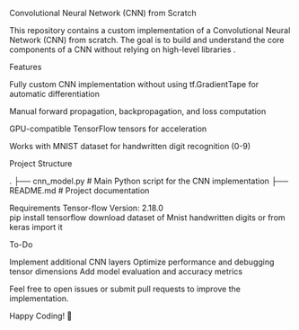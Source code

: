 Convolutional Neural Network (CNN) from Scratch

This repository contains a custom implementation of a Convolutional Neural Network (CNN) from scratch. The goal is to build and understand the core components of a CNN without relying on high-level libraries .

Features

Fully custom CNN implementation without using tf.GradientTape for automatic differentiation

Manual forward propagation, backpropagation, and loss computation

GPU-compatible TensorFlow tensors for acceleration

Works with MNIST dataset for handwritten digit recognition (0-9)

Project Structure

.
├── cnn_model.py      # Main Python script for the CNN implementation
├── README.md         # Project documentation

Requirements
Tensor-flow Version: 2.18.0    
pip install tensorflow
download dataset of Mnist handwritten digits or from keras import it

To-Do

Implement additional CNN layers 
Optimize performance and debugging tensor dimensions
Add model evaluation and accuracy metrics

Feel free to open issues or submit pull requests to improve the implementation.

Happy Coding! 🚀

